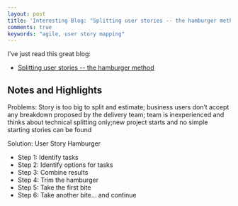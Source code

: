 ```yaml
---
layout: post
title: 'Interesting Blog: "Splitting user stories -- the hamburger method"'
comments: true
keywords: "agile, user story mapping"
---
```


I've just read this great blog:

- [Splitting user stories -- the hamburger method](https://gojko.net/2012/01/23/splitting-user-stories-the-hamburger-method/)

## Notes and Highlights

Problems: Story is too big to split and estimate; business users don’t accept any breakdown proposed by the delivery team; team is inexperienced and thinks about technical splitting only;new project starts and no simple starting stories can be found

Solution: User Story Hamburger

- Step 1: Identify tasks
- Step 2: Identify options for tasks
- Step 3: Combine results
- Step 4: Trim the hamburger
- Step 5: Take the first bite
- Step 6: Take another bite... and continue


